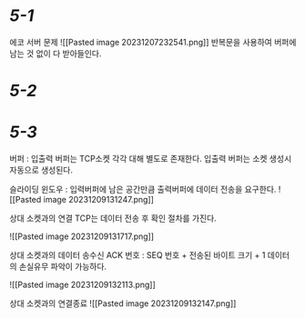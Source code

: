 
# *5-1*

에코 서버 문제
![[Pasted image 20231207232541.png]]
반복문을 사용하여 버퍼에 남는 것 없이 다 받아들인다.

# *5-2*

# *5-3*

버퍼 : 
입출력 버퍼는 TCP소켓 각각 대해 별도로 존재한다.
입출력 버퍼는 소켓 생성시 자동으로 생성된다.

슬라이딩 윈도우 : 입력버퍼에 남은 공간만큼 출력버퍼에 데이터 전송을 요구한다.
![[Pasted image 20231209131247.png]]


상대 소켓과의 연결
TCP는 데이터 전송 후 확인 절차를 가진다.

![[Pasted image 20231209131717.png]]

상대 소켓과의 데이터 송수신
ACK 번호 : SEQ 번호 + 전송된 바이트 크기 + 1
데이터의 손실유무 파악이 가능하다.

![[Pasted image 20231209132113.png]]

상대 소켓과의 연결종료
![[Pasted image 20231209132147.png]]
